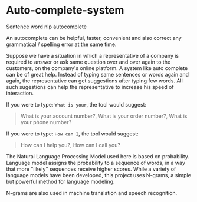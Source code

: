 # Auto-complete-system

Sentence word nlp autocomplete

An autocomplete can be helpful, faster, convenient and also correct any grammatical / spelling error at the same time.

Suppose we have a situation in which a representative of a company is required to answer or ask same question over and over again to the customers, 
on the company's online platform. A system like auto complete can be of great help. Instead of typing same sentences or words again and again, 
the representative can get suggestions after typing few words. All such sugestions can help the representative to increase his speed of interaction.

If you were to type: `What is your`,
the tool would suggest:
> What is your account number?,
 What is your order number?,
 What is your phone number?

If you were to type: `How can I`,
the tool would suggest:
> How can I help you?,
 How can I call you?

The Natural Language Processing Model used here is based on probability. Language model assigns the probability to a sequence of words, in a way that more "likely" sequences receive higher scores. 
While a variety of language models have been developed, this project uses N-grams, a simple but powerful method for language modeling.

N-grams are also used in machine translation and speech recognition.
